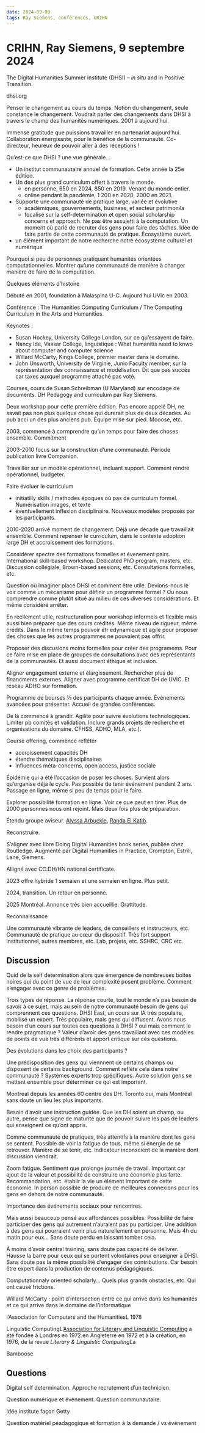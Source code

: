 ```yaml
---
date: 2024-09-09
tags: Ray Siemens, conférences, CRIHN
---
```


# CRIHN, Ray Siemens, 9 septembre 2024

The Digital Humanities Summer Institute (DHSI) – *in situ* and in Positive Transition.

dhsi.org

Penser le changement au cours du temps. Notion du changement, seule constance le changement. Voudrait parler des changements dans DHSI à travers le champ des humanités numériques. 2001 à aujourd’hui.

Immense gratitude que puissions travailler en partenariat aujourd’hui. Collaboration énergisante, pour le bénéfice de la communauté. Co-directeur, heureux de pouvoir aller à des réceptions !

Qu’est-ce que DHSI ? une vue générale...

- Un institut communautaire annuel de formation. Cette année la 25e édition.
- Un des plus grand curriculum offert à travers le monde.
  - en personne, 650 en 2024, 850 en 2019. Venant du monde entier.
  - online pendant la pandémie, 1 200 en 2020, 2000 en 2021.
- Supporte une communauté de pratique large, variée et évolutive
  - académiques, gouvernements, business, et secteur patrimonila
  - focalisé sur la self-determination et open social scholarship concerns et approach. Ne pas être assujetti à la computation.
    Un moment où parlé de recruter des gens pour faire des tâches. Idée de faire partie de cette communauté de pratique. Écosystème ouvert.
- un élément important de notre recherche notre écosystème culturel et numérique

Pourquoi si peu de personnes pratiquant humanités orientées computationnelles. Montrer qu’une communauté de manière à changer manière de faire de la computation.

Quelques éléments d’histoire

Débuté en 2001, foundation à Malaspina U-C. Aujourd’hui UVic en 2003. 

Conférence : The Humanities Computing Curriculum / The Computing Curriculum in the Arts and Humanities.

Keynotes : 

- Susan Hockey, University College London, sur ce qu’essayent de faire.
- Nancy Ide, Vassar College, linguistique : What humanitis need to knwo about computer and computer science
- Willard McCarty, Kings College, premier master dans le domaine. 
- John Unsworth, University de Virginie, Junio Faculty member, sur la représentation des connaissance et modélisation. Dit que pas succès car taxes auxquel programme attaché pas voté.

Courses, cours de Susan Schreibman (U Maryland) sur encodage de documents. DH Pedagogy and curriculum par Ray Siemens.

Deux workshop pour cette première édition. Pas encore appelé DH, ne savait pas non plus quelque chose qui durerait plus de deux décades. Au pub acci un des plus anciens pub. Équipe mise sur pied. Mooose, etc.

2003, commencé à cormprendre qu’un temps pour faire des choses ensemble. Commitment

2003-2010 focus sur la construction d’une communauté. Période publication livre Companion.

Travailler sur un modèle opérationnel, incluant support. Comment rendre opérationnel, budgeter.

Faire évoluer le curriculum

- initiatilly skills / methodes époques où pas de curriculum formel. Numérisation images, et texte
- éventuellement inflexion disciplinaire. Nouveaux modèles proposés par les participants.

2010-2020 arrivé moment de changement. Déjà une décade que travaillait ensemble. Comment repenser le curriculum, dans le contexte adoption large DH et accroissement des formations.

Considérer spectre des formations formelles et évenement pairs. International skill-based workshop. Dedicated PhD program, masters, etc. Discussion collégiale, Brown-based sessions, etc. Consultations formelles, etc.

Question où imaginer place DHSI et comment être utile. Devions-nous le voir comme un mécanisme pour définir un programme formel ? Ou nous comprendre comme plutôt situé au milieu de ces diverses considérations.  Et même considéré arrêter.

En réellement utile, restructuration pour workshop informels et flexible mais aussi bien préparer que des cours crédités. Même niveau de rigueur, même crédits. Dans le même temps pouvoir êtr edynamique et agile pour proposer des choses que les autres programmes ne pouvaient pas offrir. 

Proposer des discusions moins formelles pour créer des programems. Pour ce faire mise en place de groupes de consultations avec des représentants de la communautés. Et aussi document éthique et inclusion.

Aligner engagement externe et élargissement. Rechercher plus de financments externes. Aligner avec programme certificat DH de UVIC. Et réseau ADHO sur formation. 

Programme de bourses ⅓ des participants chaque année. Événements avancées pour présenter. Accueil de grandes conférences.

De là commencé à grandir. Agilité pour suivre évolutions technologiques. Limiter pb comités et validation. Inclure grands projets de recherche et organisations du domaine. CFHSS, ADHO, MLA, etc.).

Course offering, commence reflêter

- accroissement capacités DH
- étendre thématiques disciplinaires
- influences méta-concerns, open access, justice sociale

Épidémie qui a été l’occasion de poser les choses. Survient alors qu’organise déjà le cycle. Pas possible de tenir événement pendant 2 ans. Passage en ligne, même si peu de temps pour le faire.

Explorer possibilité formation en ligne. Voir ce que peut en tirer. Plus de 2000 personnes nous ont rejoint. Mais deux fois plus de préparation.

Étendu groupe aviseur. [Alyssa Arbuckle](https://www.alyssaarbuckle.com), [Randa El Katib](https://www.uvic.ca/humanities/english/graduate/studentprofiles/el-khatib-randa.php). 

Reconstruire.

S’aligner avec libre Doing Digital Humanities book series, publiée chez Routledge. Augmenté par Digital Humanities in Practice, Crompton, Estrill, Lane, Siemens.

Alligné avec CC:DH/HN national certificate.

2023 offre hybride 1 semaien et une semaien en ligne. Plus petit.

2024, transition. Un retour en personne.

2025 Montréal. Annonce très bien accueillie. Grattitude. 

Reconnaissance

Une communauté vibrante de leaders, de conseillers et instructeurs, etc. Communauté de pratique au cœur du dispositif. Très fort support institutionnel, autres membres, etc. Lab, projets, etc. SSHRC, CRC etc. 

## Discussion

Quid de la self determination alors que émergence de nombreuses boites noires qui du point de vue de leur complexité posent problème. Comment s’engager avec ce genre de problèmes.

Trois types de réponse. La réponse courte, tout le monde n’a pas besoin de savoir à ce sujet, mais au sein de notre communauté besoin de gens qui comprennent ces questions. DHSI East, un cours sur IA très populaire, mobilisé un expert. Très populaire, mais gens qui diffusent. Avons nous besoin d’un cours sur toutes ces questions à DHSI ? oui mais comment le rendre pragmatique ?  Valeur d’avoir des gens travaillant avec ces modèles de points de vue très différents et apport critique sur ces questions.

Des évolutions dans les choix des participants ?

Une prédisposition des gens qui viennnent de certains champs ou disposent de certains background. Comment reflète cela dans notre communauté ? Systèmes experts trop spécifiques. Autre solution gens se mettant ensemble pour déterminer ce qui est important.

Montreal depuis les années 60 centre des DH. Toronto oui, mais Montréal sans doute un lieu les plus importants.

Besoin d’avoir une instruction guidée. Que les DH soient un champ, ou autre, pense que signe de maturité que de pouvoir suivre les pas de leaders qui enseignent ce qu’ont appris.

Comme communauté de pratiques, très attentifs à la manière dont les gens se sentent. Possible de voir la fatigue de tous, même si énergie de se retrouver. Manière de se tenir, etc. Indicateur inconscient de la manière dont discussion viendrait.

Zoom fatigue. Sentiment que prolonge journée de travail. Important car ajout de la valeur et possibilité de construire une économie plus forte. Recommandation, etc. établir la vie un élément important de cette économie. In person possible de produire de meilleures connexions pour les gens en dehors de notre communauté.

Importance des événements sociaux pour rencontres.

Mais aussi beaucoup pensé aux affordances possibles. Possibilité de faire participer des gens qui autrement n’auraient pas pu participer. Une addition à des gens qui pourraient venir plus naturellement en personne. Mais 4h du matin pour eux... Sans doute perdu en laissant tomber cela.

À moins d’avoir central training, sans doute pas capacité de délivrer. Hausse la barre pour ceux qui se portent volontaires pour enseigner à DHSI. Sans doute pas la même possibilité d’engager des contributions. Car besoin être expert dans la production de contenus pédagogiques.

Computationnaly oriented scholarly... Quels plus grands obstacles, etc. Qui ont causé frictions. 

Willard McCarty : point d’intersection entre ce qui arrive dans les humanités et ce qui arrive dans le domaine de l’informatique

l’Association for Computers and the HumanitiesL 1978

Linguistic ComputingL’[Association for Literary and Linguistic Computing](http://en.wikipedia.org/wiki/Association_for_Literary_and_Linguistic_Computing) a été fondée à Londres en 1972.en Angleterre en 1972 et à la création, en 1976, de la revue *Literary & Linguistic Computing*La

Bamboose

## Questions

Digital self determination. Approche recrutement d’un technicien.

Question numérique et événement. Question communautaire.

Idée institute façon Getty

Question matériel péadagogique et formation à la demande / vs événement

